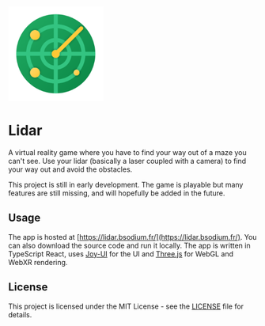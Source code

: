 ![Alt text](public/android-chrome-192x192.png)
# Lidar

A virtual reality game where you have to find your way out of a maze you can't see. Use your lidar (basically a laser coupled with a camera) to find your way out and avoid the obstacles.

This project is still in early development. The game is playable but many features are still missing, and will hopefully be added in the future.

## Usage

The app is hosted at [https://lidar.bsodium.fr/](https://lidar.bsodium.fr/). You can also download the source code and run it locally. The app is written in TypeScript React, uses [Joy-UI](https://mui.com/) for the UI and [Three.js](https://threejs.org/) for WebGL and WebXR rendering.

## License

This project is licensed under the MIT License - see the [LICENSE](LICENSE) file for details.
